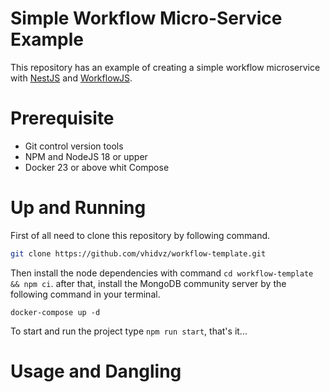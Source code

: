 # Simple Workflow Micro-Service Example

This repository has an example of creating a simple workflow microservice with [NestJS](https://github.com/nestjs/nest) and [WorkflowJS](https://github.com/vhidvz/workflow-js).

# Prerequisite

- Git control version tools
- NPM and NodeJS 18 or upper
- Docker 23 or above whit Compose

# Up and Running

First of all need to clone this repository by following command.

```sh
git clone https://github.com/vhidvz/workflow-template.git
```

Then install the node dependencies with command ```cd workflow-template && npm ci```. after that, install the MongoDB community server by the following command in your terminal.

```
docker-compose up -d
```

To start and run the project type `npm run start`, that's it...

# Usage and Dangling
